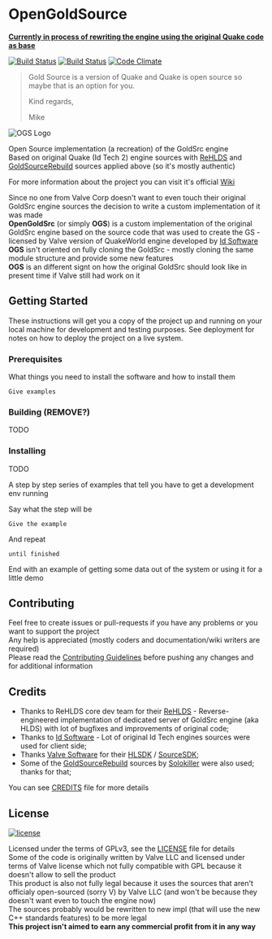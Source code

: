 # OpenGoldSource

**[Currently in process of rewriting the engine using the original Quake code as base]()**

[![Build Status](https://ci.appveyor.com/api/projects/status/github/headcrab-garage/OpenGoldSrc?svg=true)](https://ci.appveyor.com/project/Sh1ft0x0EF/opengoldsrc)
[![Build Status](https://travis-ci.org/headcrab-garage/OpenGoldSrc.svg)](https://travis-ci.org/headcrab-garage/OpenGoldSrc)
[![Code Climate](https://img.shields.io/codeclimate/issues/github/headcrab-garage/OpenGoldSrc.svg)](https://codeclimate.com/github/headcrab-garage/OpenGoldSrc/issues)

>Gold Source is a version of Quake and Quake is open source so maybe that is an option for you.
>
>Kind regards,
>
>Mike

![OGS Logo](docs/OGSLogo1280x512.png?raw=true "OGS Logo")

Open Source implementation (a recreation) of the GoldSrc engine   
Based on original Quake (Id Tech 2) engine sources with [ReHLDS](https://github.com/dreamstalker/rehlds) and [GoldSourceRebuild](https://github.com/headcrab-garage/GoldSourceRebuild) sources applied above (so it's mostly authentic)

For more information about the project you can visit it's official [Wiki](https://github.com/headcrab-garage/OpenGoldSrc/wiki)

Since no one from Valve Corp doesn't want to even touch their original GoldSrc engine sources the decision to write a custom implementation of it was made  
**OpenGoldSrc** (or simply **OGS**) is a custom implementation of the original GoldSrc engine based on the source code that was
used to create the GS - licensed by Valve version of QuakeWorld engine developed by [Id Software](https://github.com/id-Software)  
**OGS** isn't oriented on fully cloning the GoldSrc - mostly cloning the same module structure and provide some new features  
**OGS** is an different signt on how the original GoldSrc should look like in present time if Valve still had work on it

## Getting Started

These instructions will get you a copy of the project up and running on your local machine for development and testing purposes. See deployment for notes on how to deploy the project on a live system.

### Prerequisites

What things you need to install the software and how to install them

```
Give examples
```

### Building (REMOVE?)

TODO

### Installing

TODO

A step by step series of examples that tell you have to get a development env running

Say what the step will be

```
Give the example
```

And repeat

```
until finished
```

End with an example of getting some data out of the system or using it for a little demo

## Contributing

Feel free to create issues or pull-requests if you have any problems or you want to support the project  
Any help is appreciated (mostly coders and documentation/wiki writers are required)  
Please read the [Contributing Guidelines](CONTRIBUTING.md) before pushing any changes and for additional information

## Credits

* Thanks to ReHLDS core dev team for their [ReHLDS](https://github.com/dreamstalker/rehlds) - Reverse-engineered implementation of dedicated server of GoldSrc engine (aka HLDS) with lot of bugfixes and improvements of original code;
* Thanks to [Id Software](https://github.com/id-Software) - Lot of original Id Tech engines sources were used for client side;
* Thanks [Valve Software](https://github.com/ValveSoftware) for their [HLSDK](https://github.com/ValveSoftware/halflife) / [SourceSDK](https://github.com/ValveSoftware/source-sdk-2013);
* Some of the [GoldSourceRebuild](https://github.com/headcrab-garage/GoldSourceRebuild) sources by [Solokiller](https://github.com/SamVanheer) were also used; thanks for that;

You can see [CREDITS](CREDITS.md) file for more details

## License

[![license](https://img.shields.io/github/license/headcrab-garage/OpenGoldSrc.svg)](https://github.com/headcrab-garage/OpenGoldSrc/blob/master/LICENSE)

Licensed under the terms of GPLv3, see the [LICENSE](LICENSE) file for details  
Some of the code is originally written by Valve LLC and licensed under terms of Valve license which not fully compatible with GPL because it doesn't allow to sell the product  
This product is also not fully legal because it uses the sources that aren't officialy open-sourced (sorry V) by Valve LLC (and won't be because they doesn't want even to touch the engine now)  
The sources probably would be rewritten to new impl (that will use the new C++ standards features) to be more legal  
**This project isn't aimed to earn any commercial profit from it in any way**